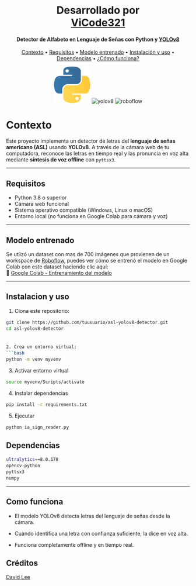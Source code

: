 <h1 align="center">
  <br>
  Desarrollado por
  <br>
  <a href="https://github.com/ViCode321" target="_blank">ViCode321</a>
  <br>
</h1>

<h4 align="center">Detector de Alfabeto en Lenguaje de Señas con Python y <a href="https://yolov8.com/" target="_blank">YOLOv8</a></h4>

<p align="center">
  <a href="#contexto">Contexto</a> •
  <a href="#requisitos">Requisitos</a> •
  <a href="#modelo-entrenado">Modelo entrenado</a> •
  <a href="#instalacion-y-uso">Instalación y uso</a> •
  <a href="#dependencias">Dependencias</a> •
  <a href="#como-funciona">¿Cómo funciona?</a>
</p>

<p align="center">
  <img src="https://raw.githubusercontent.com/docker-library/docs/01c12653951b2fe592c1f93a13b4e289ada0e3a1/python/logo.png" alt="python" height="100"/>
  <img src="https://cdn.sanity.io/images/k7elabj6/production/43ed2a0bd025b8f5d7ef611cc85726af8c3da57a-252x264.svg" alt="yolov8" height="100"/>
  <img src="https://security.roboflow.com/api/share/d560a04b-1859-4677-a8a3-e0a72dc70231/logo.png" alt="roboflow" height="100"/>
</p>

# Contexto

Este proyecto implementa un detector de letras del **lenguaje de señas americano (ASL)** usando **YOLOv8**. A través de la cámara web de tu computadora, reconoce las letras en tiempo real y las pronuncia en voz alta mediante **síntesis de voz offline** con `pyttsx3`.

---

## Requisitos

- Python 3.8 o superior  
- Cámara web funcional  
- Sistema operativo compatible (Windows, Linux o macOS)  
- Entorno local (no funciona en Google Colab para cámara y voz)

---

## Modelo entrenado

Se utlizó un dataset con mas de 700 imágenes que provienen de un workspace de [Roboflow](https://roboflow.com/), puedes ver cómo se entrenó el modelo en Google Colab con este dataset haciendo clic aquí:  
📎 [Google Colab - Entrenamiento del modelo](https://colab.research.google.com/drive/1ECUquYyBYq3z-AQDh3JGNbyAbcNuXlvO?usp=sharing)

---

## Instalacion y uso

1. Clona este repositorio:

```bash
git clone https://github.com/tuusuario/asl-yolov8-detector.git
cd asl-yolov8-detector


2. Crea un entorno virtual:
```bash
python -m venv myvenv
```

3. Activar entorno virtual
```bash
source myvenv/Scripts/activate
```

4. Instalar dependencias
```bash
pip install -r requirements.txt
```

5. Ejecutar
```bash
python ia_sign_reader.py
``` 

## Dependencias

```bash
ultralytics==8.0.178
opencv-python
pyttsx3
numpy
```

---

## Como funciona

* El modelo YOLOv8 detecta letras del lenguaje de señas desde la cámara.

* Cuando identifica una letra con confianza suficiente, la dice en voz alta.

* Funciona completamente offline y en tiempo real.

## Créditos

[David Lee](https://universe.roboflow.com/david-lee-d0rhs)
